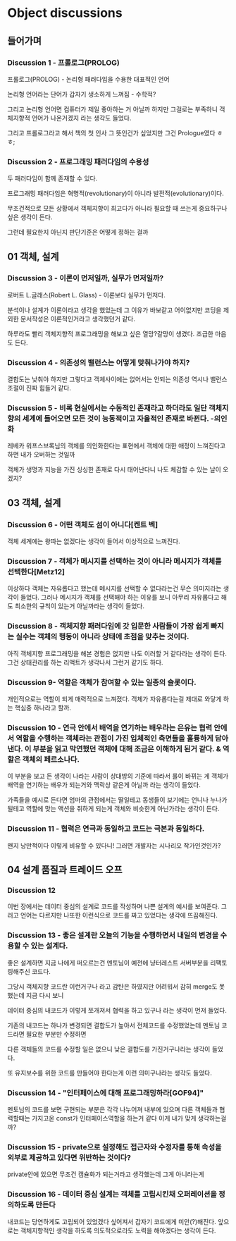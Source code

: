 # Object discussions



## 들어가며


### Discussion 1 - 프롤로그(PROLOG)

프롤로그(PROLOG) - 논리형 패러다임을 수용한 대표적인 언어

논리형 언어라는 단어가 갑자기 생소하게 느껴짐 - 수학적?

그리고 논리형 언어면 컴퓨터가 제일 좋아하는 거 아닐까 하지만 그걸로는 부족하니 객체지향적 언어가 나온거겠지 라는 생각도 들었다.

그리고 프롤로그라고 해서 책의 첫 인사 그 뜻인건가 싶었지만 그건 Prologue였다 ㅎㅎ; 


### Discussion 2 - 프로그래밍 패러다임의 수용성

두 패러다임이 함께 존재할 수 있다.

프로그래밍 패러다임은 혁명적(revolutionary)이 아니라 발전적(evolutionary)이다.

무조건적으로 모든 상황에서 객체지향이 최고다가 아니라 필요할 때 쓰는게 중요하구나 싶은 생각이 든다.

그런데 필요한지 아닌지 판단기준은 어떻게 정하는 걸까 



## 01 객체, 설계


### Discussion 3 - 이론이 먼저일까, 실무가 먼저일까? 

로버트 L.글래스(Robert L. Glass) - 이론보다 실무가 먼저다. 

분석이나 설계가 이론이라고 생각을 했었는데 그 이유가 바보같고 어이없지만 코딩을 제외한 문서작성은 이론적인거라고 생각했던거 같다.

하루라도 빨리 객체지향적 프로그래밍을 해보고 싶은 열망?갈망이 생겼다. 조급한 마음도 든다.


### Discussion 4 - 의존성의 밸런스는 어떻게 맞춰나가야 하지? 

결합도는 낮춰야 하지만 그렇다고 객체사이에는 없어서는 안되는 의존성 역시나 밸런스조절이 진짜 힘들거 같다.


### Discussion 5 - 비록 현실에서는 수동적인 존재라고 하더라도 일단 객체지향의 세계에 들어오면 모든 것이 능동적이고 자율적인 존재로 바뀐다. -의인화

레베카 워프스브록님의 객체를 의인화한다는 표현에서 객체에 대한 애정이 느껴진다고 하면 내가 오버하는 것일까

객체가 생명과 지능을 가진 싱싱한 존재로 다시 태어난다니 나도 체감할 수 있는 날이 오겠지?



## 03 객체, 설계


### Discussion 6 - 어떤 객체도 섬이 아니다[켄트 벡]

객체 세계에는 왕따는 없겠다는 생각이 들어서 이상적으로 느껴진다.


### Discussion 7 - 객체가 메시지를 선택하는 것이 아니라 메시지가 객체를 선택한다[Metz12]

이상하다 객체는 자유롭다고 했는데 메시지를 선택할 수 없다라는건  무슨 의미지라는 생각이 들었다.
그러나 메시지가 객체를 선택해야 하는 이유를 보니 아무리 자유롭다고 해도 최소한의 규칙이 있는거 아닐까라는 생각이 들었다.
 

### Discussion 8 - 객체지향 패러다임에 갓 입문한 사람들이 가장 쉽게 빠지는 실수는 객체의 행동이 아니라 상태에 초점을 맞추는 것이다.

아직 객체지향 프로그래밍을 해본 경험은 없지만 나도 이러할 거 같다라는 생각이 든다. 
그건 상태관리를 하는 리액트가 생각나서 그런거 같기도 하다.


### Discussion 9- 역할은 객체가 참여할 수 있는 일종의 슬롯이다.

개인적으로는 역할이 되게 매력적으로 느껴졌다. 객체가 자유롭다는걸 제대로 와닿게 하는 핵심중 하나라고 할까. 


### Discussion 10 - 연극 안에서 배역을 연기하는 배우라는 은유는 협력 안에서 역할을 수행하는 객체라는 관점이 가진 입체적인 측면들을 훌륭하게 담아낸다. 이 부분을 읽고 막연했던 객체에 대해 조금은 이해하게 된거 같다. & 역할은 객체의 페르소나다.

이 부분을 보고 든 생각이 나라는 사람이  상대방의 기준에 따라서 롤이 바뀌는 게 객체가 배역을 연기하는 배우가 되는거와 맥락상 같은게 아닐까 라는 생각이 들었다.

가족들을 예시로 든다면  엄마의 관점에서는 딸일테고 동생들이 보기에는 언니나 누나가 될테고 역할에 맞는 액션을 취하게 되는게 객체와 비슷한게 아닌가라는 생각이 든다.


### Discussion 11 - 협력은 연극과 동일하고 코드는 극본과 동일하다.

왠지 낭만적이다 이렇게 비유할 수 있다니! 그러면 개발자는 시나리오 작가인것인가?



## 04 설계 품질과 트레이드 오프

### Discussion 12

이번 장에서는 데이터 중심의 설계로 코드를 작성하며 나쁜 설계의 예시를 보여준다.
그러고 언어는 다르지만 나또한 이런식으로 코드를 짜고 있었다는 생각에 뜨끔해진다.

### Discussion 13 - 좋은 설계란 오늘의 기능을 수행하면서 내일의 변경을 수용할 수 있는 설계다.

좋은 설계하면 지금 나에게 떠오르는건 멘토님이 예전에 냥터레스트 서버부분을 리팩토링해주신 코드다.

그당시 객체지향 코드란 이런거구나 라고 감탄은 하였지만 어려워서 감히 merge도 못했는데 지금 다시 보니 

데이터 중심의 내코드가 이렇게 쪼개져서 협력을 하고 있구나 라는 생각이 먼저 들었다.

기존의 내코드는 하나가 변경되면 결합도가 높아서 전체코드를 수정했었는데 멘토님 코드라면 필요한 부분만 수정하면

다른 객체들의 코드를 수정할 일은 없으니 낮은 결합도를 가진거구나라는 생각이 들었다.

또 유지보수를 위한 코드를 만들어야 한다는게 이런 의미구나라는 생각도 들었다.


### Discussion 14 - "인터페이스에 대해 프로그래밍하라[GOF94]"

멘토님의 코드를 보면 구현되는 부분은 각각 나누어져 내부에 있으며  다른 객체들과 협력할때는 가지고온 const가 인터페이스역할을 하는거 같다
이게 내가 맞게 생각하는걸까? 

### Discussion 15 - private으로 설정해도 접근자와 수정자를 통해 속성을 외부로 제공하고 있다면 위반하는 것이다?

private안에 있으면 무조건 캡슐화가 되는거라고 생각했는데 그게 아니라는게 



### Discussion 16 - 데이터 중심 설계는 객체를 고립시킨채 오퍼레이션을 정의하도록 만든다

내코드는 당연하게도 고립되어 있었겠다 싶어져서 갑자기 코드에게 미안(?)해진다. 앞으로는 객체지향적인 생각을 하도록 의도적으로라도 노력을 해야겠다는 생각이 든다.







